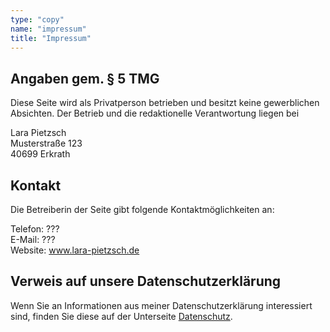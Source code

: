 ```yaml
---
type: "copy"
name: "impressum"
title: "Impressum"
---
```


## Angaben gem. § 5 TMG

Diese Seite wird als Privatperson betrieben und besitzt keine gewerblichen Absichten. Der Betrieb und die redaktionelle Verantwortung liegen bei

Lara Pietzsch<br>
Musterstraße 123<br>
40699 Erkrath

## Kontakt

Die Betreiberin der Seite gibt folgende Kontaktmöglichkeiten an:

Telefon: ???<br>
E-Mail: ???<br>
Website: www.lara-pietzsch.de

## Verweis auf unsere Datenschutzerklärung

Wenn Sie an Informationen aus meiner Datenschutzerklärung interessiert sind, finden Sie diese auf der Unterseite [Datenschutz](/datenschutz).
